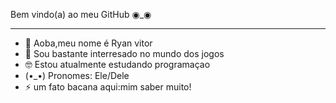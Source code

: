 
Bem vindo(a) ao meu GitHub ◉_◉
________________________________________________________________________________________________________________________________________________________________________________________________________________________________________________________________________________


- 👋 Aoba,meu nome é Ryan vitor
- 👀 Sou bastante interresado no mundo dos jogos
- 🤓 Estou atualmente estudando programaçao
- (•_•) Pronomes: Ele/Dele
- ⚡ um fato bacana aqui:mim saber muito!

<!---
RyanVitorAS/RyanVitorAS is a ✨ special ✨ repository because its `README.md` (this file) appears on your GitHub profile.
You can click the Preview link to take a look at your changes.
--->
